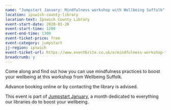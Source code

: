 ```yaml
---
name: "Jumpstart January: Mindfulness workshop with Wellbeing Suffolk"
location: ipswich-county-library
location-text: Ipswich County Library
event-start-date: 2020-01-20
event-start-time: 1200
event-end-time: 1300
event-ticket-price: free
event-category: jumpstart
jj-region: ipswich
event-ticket-url: https://www.eventbrite.co.uk/e/mindfulness-workshop-tickets-85762035557
breadcrumb: y
---
```


Come along and find out how you can use mindfulness practices to boost your wellbeing at this workshop from Wellbeing Suffolk.

Advance booking online or by contacting the library is advised.

This event is part of [Jumpstart January](/jumpstart-january/), a month dedicated to everything our libraries do to boost your wellbeing.
